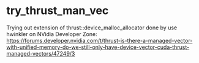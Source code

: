 # try\_thrust\_man\_vec

Trying out extension of thrust::device\_malloc\_allocator done by use hwinkler on NVidia Developer Zone: 
https://forums.developer.nvidia.com/t/thrust-is-there-a-managed-vector-with-unified-memory-do-we-still-only-have-device-vector-cuda-thrust-managed-vectors/47249/3




